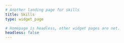 ```yaml
---
# Another landing page for skills
title: Skills
type: widget_page

# Homepage is headless, other widget pages are not.
headless: false
---
```

